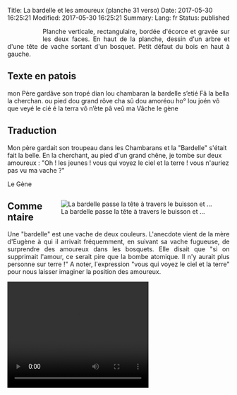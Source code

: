 Title:  La bardelle et les amoureux (planche 31 verso)
Date: 2017-05-30 16:25:21
Modified: 2017-05-30 16:25:21
Summary: 
Lang: fr
Status: published


<figure class="image-block" style="float: left;">
  <img alt="" src="{static}/images/planche_31_verso.png">
  <figcaption style="max-width: 228px"></figcaption>
</figure>
<p style="text-align:justify;">Planche verticale, rectangulaire, bordée d'écorce et gravée sur les deux faces. En haut de la planche, dessin d'un arbre et d'une tête de vache sortant d'un bosquet. Petit défaut du bois en haut à gauche.</p>

## Texte en patois
mon Père gardâve son tropé dian lou chambaran la bardelle s’etié Fâ la bella la cherchan. ou  pied dou grand rôve cha sû dou amoréou  ho°  lou joén vô que veyé le cié é la terra vô n’ète pâ veû ma Vâche                     le gène

## Traduction
Mon père gardait son troupeau dans les Chambarans et la "Bardelle" s'était fait la belle. En la cherchant, au pied d'un grand chêne, je tombe sur deux amoureux : "Oh ! les jeunes ! vous qui voyez le ciel et la terre ! vous n'auriez pas vu ma vache ?"

Le Gène
<figure class="image-block" style="float: right;">
  <img alt="La bardelle passe la tête à travers le buisson et ..." src="{static}/images/planche_31_verso_dessin.png">
  <figcaption style="max-width: 380px">La bardelle passe la tête à travers le buisson et ...</figcaption>
</figure>


## Commentaire
<p style="text-align:justify;">Une "bardelle" est une vache de deux couleurs. L'anecdote vient de la mère d'Eugène à qui il arrivait fréquemment, en suivant sa vache fugueuse, de surprendre des amoureux dans les bosquets. Elle disait que "si on supprimait l'amour, ce serait pire que la bombe atomique. Il n'y aurait plus personne sur terre !"
A noter, l'expression "vous qui voyez le ciel et la terre" pour nous laisser imaginer la position des amoureux.</p>





<video width="320" height="240" controls>
  <source src="https://d1njpgd0ygatdn.cloudfront.net/video_31bis.mp4" type="video/mp4">
</video>
